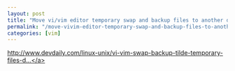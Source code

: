 ```yaml
---
layout: post
title: "Move vi/vim editor temporary swap and backup files to another directory | devdaily.com"
permalink: "/move-vivim-editor-temporary-swap-and-backup-files-to-another-directory-devdaily-com"
categories: [vim]
---
```


<a href="http://www.devdaily.com/linux-unix/vi-vim-swap-backup-tilde-temporary-files-directory-move">http://www.devdaily.com/linux-unix/vi-vim-swap-backup-tilde-temporary-files-d...</a>
